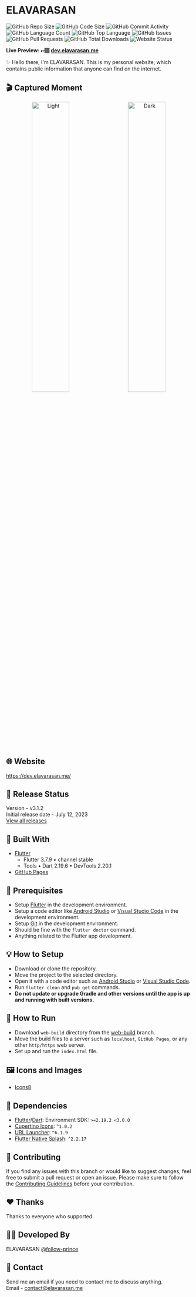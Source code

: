 # ELAVARASAN

![GitHub Repo Size](https://img.shields.io/github/repo-size/follow-prince/elavarasan.dev?color=d62936&label=Repo%20Size&style=flat-square)
![GitHub Code Size](https://img.shields.io/github/languages/code-size/follow-prince/elavarasan.dev?color=e6a400&label=Code%20Size&style=flat-square)
![GitHub Commit Activity](https://img.shields.io/github/commit-activity/m/follow-prince/elavarasan.dev?color=138a3d&label=Commit%20Activity&style=flat-square)
![GitHub Language Count](https://img.shields.io/github/languages/count/follow-prince/elavarasan.dev?color=1f77b4&label=Total%20Languages&style=flat-square)
![GitHub Top Language](https://img.shields.io/github/languages/top/follow-prince/elavarasan.dev?color=7f0c7f&style=flat-square)
![GitHub Issues](https://img.shields.io/github/issues/follow-prince/elavarasan.dev?color=098f76&label=GitHub%20Issues&style=flat-square)
![GitHub Pull Requests](https://img.shields.io/github/issues-pr/follow-prince/elavarasan.dev?color=2c324f&label=GitHub%20Pull%20Requests&style=flat-square)
![GitHub Total Downloads](https://img.shields.io/github/downloads/follow-prince/elavarasan.dev/total?color=4a2600&label=Total%20Downloads&style=flat-square)
![Website Status](https://img.shields.io/website?down_message=Down%20%26%20Offline&label=Website%20Status&up_message=Up%20%26%20Online&url=https%3A%2F%2Fdev.elavarasan.me)

**Live Preview: 👉🏽 [dev.elavarasan.me](https://dev.elavarasan.me)**

✨ Hello there, I'm ELAVARASAN. This is my personal website, which contains public information that anyone can find on the internet.

## 🎬 Captured Moment
<p align="center">
  <img alt="Light" src="./assets/images/mobile-main.gif" width="45%">
&nbsp; &nbsp; &nbsp; &nbsp;
  <img alt="Dark" src="./assets/images/mobile-main.gif" width="45%">
</p>


## 🌐 Website

<https://dev.elavarasan.me/>  


## 🎉 Release Status

Version - v3.1.2  
Initial release date - July 12, 2023  
[View all releases](https://github.com/follow-prince/elavarasan.dev/releases)



## 💙 Built With

- [Flutter](https://flutter.dev)
  - Flutter 3.7.9 • channel stable
  - Tools • Dart 2.19.6 • DevTools 2.20.1
- [GitHub Pages](https://pages.github.com)

## 📌 Prerequisites

- Setup [Flutter](https://flutter.dev) in the development environment.
- Setup a code editor like [Android Studio](https://developer.android.com/studio) or [Visual Studio Code](https://code.visualstudio.com) in the development environment.
- Setup [Git](https://git-scm.com) in the development environment.
- Should be fine with the `flutter doctor` command.
- Anything related to the Flutter app development.

## 💡 How to Setup

- Download or clone the repository.
- Move the project to the selected directory.
- Open it with a code editor such as [Android Studio](https://developer.android.com/studio) or [Visual Studio Code](https://code.visualstudio.com).
- Run `flutter clean` and `pub get` commands.
- **Do not update or upgrade Gradle and other versions until the app is up and running with built versions.**

## 🚀 How to Run

- Download `web-build` directory from the [web-build](https://github.com/follow-prince/elavarasan.dev/tree/web-build) branch.
- Move the build files to a server such as `localhost`, `GitHub Pages`, or any other `http/https` web server.
- Set up and run the `index.html` file.

## 🖼️ Icons and Images

- [Icons8](https://icons8.com)

## 💎 Dependencies

- [Flutter](https://flutter.dev)/[Dart](https://dart.dev): Environment SDK: `>=2.19.2 <3.0.0`
- [Cupertino Icons](https://pub.dev/packages/cupertino_icons): `^1.0.2`
- [URL Launcher](https://pub.dev/packages/url_launcher): `^6.1.9`
- [Flutter Native Splash](https://pub.dev/packages/flutter_native_splash): `^2.2.17`

## 💙 Contributing

If you find any issues with this branch or would like to suggest changes, feel free to submit a pull request or open an issue. Please make sure to follow the [Contributing Guidelines](https://github.com/dileepabandara/dileepabandara.dev/blob/main/CONTRIBUTING.md) before your contribution.

## ❤️ Thanks

Thanks to everyone who supported.


## 👨‍💻 Developed By

ELAVARASAN
[@follow-prince](https://elavarasan.me)

## 💬 Contact

Send me an email if you need to contact me to discuss anything.  
Email - <contact@elavarasan.me>
